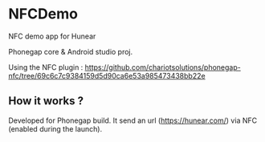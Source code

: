 NFCDemo
=======

NFC demo app for Hunear

Phonegap core & Android studio proj.

Using the NFC plugin : https://github.com/chariotsolutions/phonegap-nfc/tree/69c6c7c9384159d5d90ca6e53a985473438bb22e

How it works ?
--------------

Developed for Phonegap build.
It send an url (https://hunear.com/) via NFC (enabled during the launch).